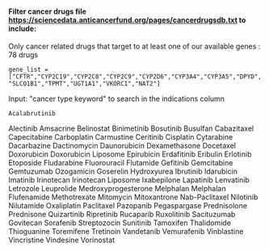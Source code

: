 ####  Filter cancer drugs file https://sciencedata.anticancerfund.org/pages/cancerdrugsdb.txt to include:
  Only cancer related drugs that target to at least one of our available genes   : 78 drugs
  
    gene_list = ["CFTR","CYP2C19","CYP2C8","CYP2C9","CYP2D6","CYP3A4","CYP3A5","DPYD", "SLCO1B1","TPMT","UGT1A1","VKORC1","NAT2"]

  Input: "cancer type keyword" to search in the indications column

    Acalabrutinib
Alectinib
Amsacrine
Belinostat
Binimetinib
Bosutinib
Busulfan
Cabazitaxel
Capecitabine
Carboplatin
Carmustine
Ceritinib
Cisplatin
Cytarabine
Dacarbazine
Dactinomycin
Daunorubicin
Dexamethasone
Docetaxel
Doxorubicin
Doxorubicin Liposome
Epirubicin
Erdafitinib
Eribulin
Erlotinib
Etoposide
Fludarabine
Fluorouracil
Flutamide
Gefitinib
Gemcitabine
Gemtuzumab Ozogamicin
Goserelin
Hydroxyurea
Ibrutinib
Idarubicin
Imatinib
Irinotecan
Irinotecan Liposome
Ixabepilone
Lapatinib
Lenvatinib
Letrozole
Leuprolide
Medroxyprogesterone
Melphalan
Melphalan Flufenamide
Methotrexate
Mitomycin
Mitoxantrone
Nab-Paclitaxel
Nilotinib
Nilutamide
Oxaliplatin
Paclitaxel
Pazopanib
Pegaspargase
Prednisolone
Prednisone
Quizartinib
Ripretinib
Rucaparib
Ruxolitinib
Sacituzumab Govitecan
Sorafenib
Streptozocin
Sunitinib
Tamoxifen
Thalidomide
Thioguanine
Toremifene
Tretinoin
Vandetanib
Vemurafenib
Vinblastine
Vincristine
Vindesine
Vorinostat
